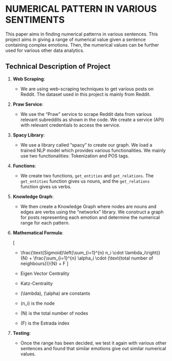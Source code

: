 # NUMERICAL PATTERN IN VARIOUS SENTIMENTS

This paper aims in finding numerical patterns in various sentences. This project aims in giving a range of numerical value given a sentence containing complex emotions. Then, the numerical values can be further used for various other data analytics.

## Technical Description of Project

1. **Web Scraping**:
    - We are using web-scraping techniques to get various posts on Reddit. The dataset used in this project is mainly from Reddit.

2. **Praw Service**:
    - We use the “Praw” service to scrape Reddit data from various relevant subreddits as shown in the code. We create a service (API) with relevant credentials to access the service.

3. **Spacy Library**:
    - We use a library called “spacy” to create our graph. We load a trained NLP model which provides various functionalities. We mainly use two functionalities: Tokenization and POS tags.

4. **Functions**:
    - We create two functions, `get_entities` and `get_relations`. The `get_entities` function gives us nouns, and the `get_relations` function gives us verbs.

5. **Knowledge Graph**:
    - We then create a Knowledge Graph where nodes are nouns and edges are verbs using the “networkx” library. We construct a graph for posts representing each emotion and determine the numerical range for each pattern.

6. **Mathematical Formula**:

    \[
    - \frac{\text{Sigmoid}\left(\sum_{i=1}^{n} n_i \cdot \lambda_i\right)}{N} + \frac{\sum_{i=1}^{n} \alpha_i \cdot (\text{total number of neighbours})}{N} + F
    \]

    - Eigen Vector Centrality
    - Katz-Centrality
    - \(\lambda\), \(\alpha\) are constants
    - \(n_i\) is the node
    - \(N\) is the total number of nodes
    - \(F\) is the Estrada index

7. **Testing**:
    - Once the range has been decided, we test it again with various other sentences and found that similar emotions give out similar numerical values.
